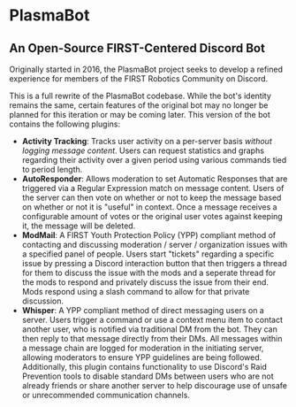 # PlasmaBot
## An Open-Source FIRST-Centered Discord Bot

Originally started in 2016, the PlasmaBot project seeks to develop a refined experience for members of the FIRST Robotics Community on Discord.

This is a full rewrite of the PlasmaBot codebase. While the bot's identity remains the same, certain features of the original bot may no longer be planned for this iteration or may be coming later.  This version of the bot contains the following plugins:
- **Activity Tracking**: Tracks user activity on a per-server basis _without logging message content_. Users can request statistics and graphs regarding their activity over a given period using various commands tied to period length.
- **AutoResponder**: Allows moderation to set Automatic Responses that are triggered via a Regular Expression match on message content.  Users of the server can then vote on whether or not to keep the message based on whether or not it is "useful" in context.  Once a message receives a configurable amount of votes or the original user votes against keeping it, the message will be deleted.
- **ModMail**: A FIRST Youth Protection Policy (YPP) compliant method of contacting and discussing moderation / server / organization issues with a specified panel of people. Users start "tickets" regarding a specific issue by pressing a Discord interaction button that then triggers a thread for them to discuss the issue with the mods and a seperate thread for the mods to respond and privately discuss the issue from their end. Mods respond using a slash command to allow for that private discussion.
- **Whisper**: A YPP compliant method of direct messaging users on a server.  Users trigger a command or use a context menu item to contact another user, who is notified via traditional DM from the bot.  They can then reply to that message directly from their DMs.  All messages within a message chain are logged for moderation in the initiating server, allowing moderators to ensure YPP guidelines are being followed.  Additionally, this plugin contains functionality to use Discord's Raid Prevention tools to disable standard DMs between users who are not already friends or share another server to help discourage use of unsafe or unrecommended communication channels.